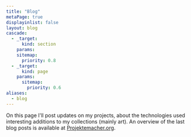 ```yaml
---
title: "Blog"
metaPage: true
displayinlist: false
layout: blog
cascade:
  - _target:
      kind: section
    params:
    sitemap:
      priority: 0.8
  - _target:
      kind: page
    params:
      sitemap:
        priority: 0.6
aliases:
  - blog
---
```


On this page I'll post updates on my projects, about the technologies used interesting additions to my collections (mainly art).
An overview of the last blog posts is available at [Projektemacher.org](https://projektemacher.org/posts/).
